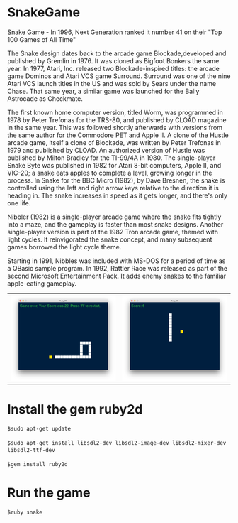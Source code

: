# SnakeGame
Snake Game - In 1996, Next Generation ranked it number 41 on their "Top 100 Games of All Time"

The Snake design dates back to the arcade game Blockade,developed and published by Gremlin in 1976. It was cloned as Bigfoot Bonkers the same year. In 1977, Atari, Inc. released two Blockade-inspired titles: the arcade game Dominos and Atari VCS game Surround. Surround was one of the nine Atari VCS launch titles in the US and was sold by Sears under the name Chase. That same year, a similar game was launched for the Bally Astrocade as Checkmate.

The first known home computer version, titled Worm, was programmed in 1978 by Peter Trefonas for the TRS-80, and published by CLOAD magazine in the same year. This was followed shortly afterwards with versions from the same author for the Commodore PET and Apple II. A clone of the Hustle arcade game, itself a clone of Blockade, was written by Peter Trefonas in 1979 and published by CLOAD. An authorized version of Hustle was published by Milton Bradley for the TI-99/4A in 1980. The single-player Snake Byte was published in 1982 for Atari 8-bit computers, Apple II, and VIC-20; a snake eats apples to complete a level, growing longer in the process. In Snake for the BBC Micro (1982), by Dave Bresnen, the snake is controlled using the left and right arrow keys relative to the direction it is heading in. The snake increases in speed as it gets longer, and there's only one life.

Nibbler (1982) is a single-player arcade game where the snake fits tightly into a maze, and the gameplay is faster than most snake designs. Another single-player version is part of the 1982 Tron arcade game, themed with light cycles. It reinvigorated the snake concept, and many subsequent games borrowed the light cycle theme.

Starting in 1991, Nibbles was included with MS-DOS for a period of time as a QBasic sample program. In 1992, Rattler Race was released as part of the second Microsoft Entertainment Pack. It adds enemy snakes to the familiar apple-eating gameplay. 

<table width:100%>
  <tr>
    <td><img src="./_/SnakeGame_img3.png"></td>
    <td><img src="./_/SnakeGame_img4.png"></td>
  </tr>
</table>

# Install the gem ruby2d

    $sudo apt-get update

    $sudo apt-get install libsdl2-dev libsdl2-image-dev libsdl2-mixer-dev libsdl2-ttf-dev

    $gem install ruby2d


# Run the game

    $ruby snake
